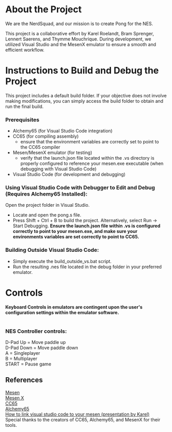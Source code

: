 # About the Project
We are the NerdSquad, and our mission is to create Pong for the NES.

This project is a collaborative effort by Karel Roelandt, Bram Sprenger, Lennert Saerens, and Thymme Mouchrique. During development, we utilized Visual Studio and the MesenX emulator to ensure a smooth and efficient workflow.

# Instructions to Build and Debug the Project
This project includes a default build folder. If your objective does not involve making modifications, you can simply access the build folder to obtain and run the final build.

### Prerequisites
- Alchemy65 (for Visual Studio Code integration)
- CC65 (for compiling assembly)
  - ensure that the environment variables are correctly set to point to the CC65 compiler
- Mesen/MesenX emulator (for testing)
  - verify that the launch.json file located within the .vs directory is properly configured to reference your mesen.exe executable (when debugging with Visual Studio Code)
- Visual Studio Code (for development and debugging)

### Using Visual Studio Code with Debugger to Edit and Debug (Requires Alchemy65 Installed):
Open the project folder in Visual Studio.
- Locate and open the pong.s file.
- Press Shift + Ctrl + B to build the project. Alternatively, select Run → Start Debugging.
**Ensure the launch.json file within .vs is configured correctly to point to your mesen.exe, and make sure your environments variables are set correctly to point to CC65.**

### Building Outside Visual Studio Code:
* Simply execute the build_outside_vs.bat script.
* Run the resulting .nes file located in the debug folder in your preferred emulator.

# Controls
**Keyboard Controls in emulators are contingent upon the user's configuration settings within the emulator software.** <br> <br>
### NES Controller controls:
D-Pad Up = Move paddle up <br>
D-Pad Down = Move paddle down <br> 
A = Singleplayer <br>
B = Multiplayer <br> 
START = Pause game <br> 

##  References
[Mesen](https://www.mesen.ca) <br>
[Mesen X](https://github.com/NovaSquirrel/Mesen-X) <br>
[CC65](https://cc65.github.io) <br>
[Alchemy65](https://marketplace.visualstudio.com/items?itemName=alchemic-raker.alchemy65) <br>
[How to link visual studio code to your mesen (presentation by Karel)](https://www.mediafire.com/file/w174k29k9ji6ayk/How_to_link_your_VS_code_to_your_Emulator_Presented_By_Karel.pptx/file) <br>
Special thanks to the creators of CC65, Alchemy65, and MesenX for their tools.  
